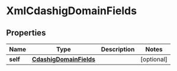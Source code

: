 

# XmlCdashigDomainFields

## Properties

Name | Type | Description | Notes
------------ | ------------- | ------------- | -------------
**self** | [**CdashigDomainFields**](CdashigDomainFields.md) |  |  [optional]




